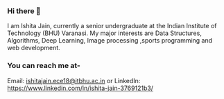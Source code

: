 ### Hi there 👋
I am Ishita Jain, currently a senior undergraduate at the Indian Institute of Technology (BHU) Varanasi. My major interests are Data Structures, Algorithms, Deep Learning, Image processing ,sports programming and web development.

### You can reach me at-
Email: ishitajain.ece18@itbhu.ac.in or LinkedIn: https://www.linkedin.com/in/ishita-jain-3769121b3/


<!--
**ishitajain123/ishitajain123** is a ✨ _special_ ✨ repository because its `README.md` (this file) appears on your GitHub profile.

Here are some ideas to get you started:

- 🔭 I’m currently working on ...
- 🌱 I’m currently learning ...
- 👯 I’m looking to collaborate on ...
- 🤔 I’m looking for help with ...
- 💬 Ask me about ...
- 📫 How to reach me: ...
- 😄 Pronouns: ...
- ⚡ Fun fact: ...
-->
